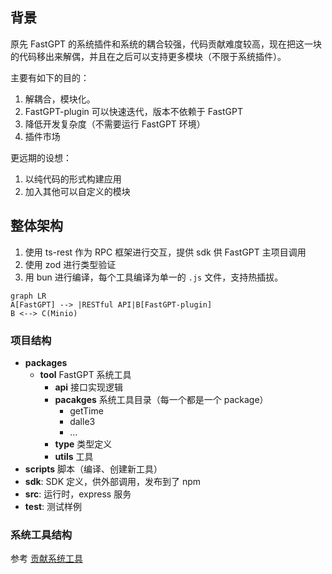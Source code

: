 ## 背景

原先 FastGPT 的系统插件和系统的耦合较强，代码贡献难度较高，现在把这一块的代码移出来解偶，并且在之后可以支持更多模块（不限于系统插件）。

主要有如下的目的：
1. 解耦合，模块化。
2. FastGPT-plugin 可以快速迭代，版本不依赖于 FastGPT
3. 降低开发复杂度（不需要运行 FastGPT 环境）
4. 插件市场

更远期的设想：
1. 以纯代码的形式构建应用
2. 加入其他可以自定义的模块

## 整体架构

1. 使用 ts-rest 作为 RPC 框架进行交互，提供 sdk 供 FastGPT 主项目调用
2. 使用 zod 进行类型验证
3. 用 bun 进行编译，每个工具编译为单一的 `.js` 文件，支持热插拔。

```mermaid
graph LR
A[FastGPT] --> |RESTful API|B[FastGPT-plugin]
B <--> C(Minio)
```

### 项目结构

- **packages**
	- **tool** FastGPT 系统工具
		- **api** 接口实现逻辑
		- **pacakges** 系统工具目录（每一个都是一个 package）
			- getTime
			- dalle3
			- ...
		- **type** 类型定义
		- **utils** 工具
- **scripts** 脚本（编译、创建新工具）
- **sdk**: SDK 定义，供外部调用，发布到了 npm
- **src**: 运行时，express 服务
- **test**: 测试样例

### 系统工具结构

参考 [贡献系统工具]()
